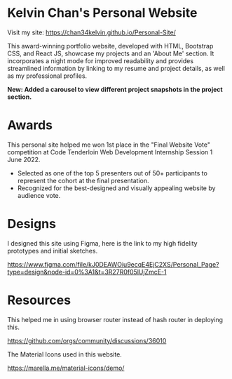 # Kelvin Chan's Personal Website

Visit my site: https://chan34kelvin.github.io/Personal-Site/

This award-winning portfolio website, developed with HTML, Bootstrap CSS, and React JS, showcase my projects and an 'About Me' section. It incorporates a night mode for improved readability and provides streamlined information by linking to my resume and project details, as well as my professional profiles.

**New: Added a carousel to view different project snapshots in the project section.**

# Awards

This personal site helped me won 1st place in the "Final Website Vote" competition at Code Tenderloin Web Development Internship Session 1 June 2022.

- Selected as one of the top 5 presenters out of 50+ participants to represent the cohort at the final presentation.
- Recognized for the best-designed and visually appealing website by audience vote.

# Designs

I designed this site using Figma, here is the link to my high fidelity prototypes and initial sketches.

https://www.figma.com/file/kJ0DEAWOiu9ecqE4EjC2XS/Personal_Page?type=design&node-id=0%3A1&t=3R27R0f05lUjZmcE-1

# Resources

This helped me in using browser router instead of hash router in deploying this.

https://github.com/orgs/community/discussions/36010

The Material Icons used in this website.

https://marella.me/material-icons/demo/
